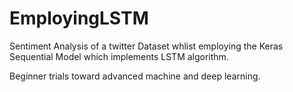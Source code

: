 # EmployingLSTM
Sentiment Analysis of a twitter Dataset whlist employing the Keras Sequential Model which implements LSTM algorithm.

Beginner trials toward advanced machine and deep learning.
